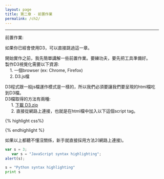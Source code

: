 ```yaml
---
layout: page
title: 第二章 - 前置作業
permalink: /ch2/
---
```

***

前置作業:

如果你已經會使用D3，可以直接跳過這一章。

開始實作之前，我先簡單講解一些前置作業。要練功夫，要先把工具準備好。  
製作D3視覺化需要以下資源:  
&nbsp;&nbsp;&nbsp;&nbsp;1. 一個browser (ex: Chrome, Firefox)  
&nbsp;&nbsp;&nbsp;&nbsp;2. D3.js檔


D3程式跟一般js檔運作模式是一樣的，所以我們必須要讓我們要呈現的html檔吃到D3檔。  
D3檔取得的方法有兩種:  
&nbsp;&nbsp;&nbsp;&nbsp; 1. [下載 D3.zip](https://github.com/mbostock/d3/releases/download/v3.5.5/d3.zip)  
&nbsp;&nbsp;&nbsp;&nbsp; 2. 直接從網路上連接，也就是在html檔中加入以下這個script tag。  

{% highlight css%}
<script src="https://cdnjs.cloudflare.com/ajax/libs/d3/3.5.5/d3.min.js" charset="utf-8"></script>
{% endhighlight %}



如果以上都聽不懂沒關係，新手就直接採用方法2(網路上連接)。


```javascript
var s = 3;
   var s = "JavaScript syntax highlighting";
alert(s);
```



```python
s = "Python syntax highlighting"
print s
```



